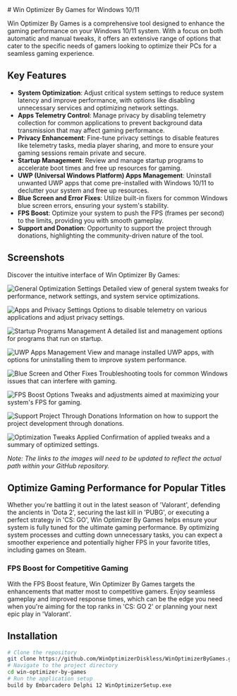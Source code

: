 <head>
    <meta name="google-site-verification" content="C7uZrqm8vVQYl2WpF9wq-xz33EZkW7sDb_sjibwCMhU" />
</head>
# Win Optimizer By Games for Windows 10/11

Win Optimizer By Games is a comprehensive tool designed to enhance the gaming performance on your Windows 10/11 system. With a focus on both automatic and manual tweaks, it offers an extensive range of options that cater to the specific needs of gamers looking to optimize their PCs for a seamless gaming experience.

## Key Features

- **System Optimization**: Adjust critical system settings to reduce system latency and improve performance, with options like disabling unnecessary services and optimizing network settings.
- **Apps Telemetry Control**: Manage privacy by disabling telemetry collection for common applications to prevent background data transmission that may affect gaming performance.
- **Privacy Enhancement**: Fine-tune privacy settings to disable features like telemetry tasks, media player sharing, and more to ensure your gaming sessions remain private and secure.
- **Startup Management**: Review and manage startup programs to accelerate boot times and free up resources for gaming.
- **UWP (Universal Windows Platform) Apps Management**: Uninstall unwanted UWP apps that come pre-installed with Windows 10/11 to declutter your system and free up resources.
- **Blue Screen and Error Fixes**: Utilize built-in fixers for common Windows blue screen errors, ensuring your system's stability.
- **FPS Boost**: Optimize your system to push the FPS (frames per second) to the limits, providing you with smooth gameplay.
- **Support and Donation**: Opportunity to support the project through donations, highlighting the community-driven nature of the tool.

## Screenshots

Discover the intuitive interface of Win Optimizer By Games:

![General Optimization Settings](/screenshots/opt1.PNG)
Detailed view of general system tweaks for performance, network settings, and system service optimizations.

![Apps and Privacy Settings](/screenshots/opt2.PNG)
Options to disable telemetry on various applications and adjust privacy settings.

![Startup Programs Management](/screenshots/opt3.PNG)
A detailed list and management options for programs that run on startup.

![UWP Apps Management](/screenshots/opt4.PNG)
View and manage installed UWP apps, with options for uninstalling them to improve system performance.

![Blue Screen and Other Fixes](/screenshots/opt5.PNG)
Troubleshooting tools for common Windows issues that can interfere with gaming.

![FPS Boost Options](/screenshots/opt6.PNG)
Tweaks and adjustments aimed at maximizing your system's FPS for gaming.

![Support Project Through Donations](/screenshots/opt7.PNG)
Information on how to support the project development through donations.

![Optimization Tweaks Applied](/screenshots/opt8.PNG)
Confirmation of applied tweaks and a summary of optimized settings.

*Note: The links to the images will need to be updated to reflect the actual path within your GitHub repository.*
## Optimize Gaming Performance for Popular Titles

Whether you're battling it out in the latest season of 'Valorant', defending the ancients in 'Dota 2', securing the last kill in 'PUBG', or executing a perfect strategy in 'CS: GO', Win Optimizer By Games helps ensure your system is fully tuned for the ultimate gaming performance. By optimizing system processes and cutting down unnecessary tasks, you can expect a smoother experience and potentially higher FPS in your favorite titles, including games on Steam.

### FPS Boost for Competitive Gaming

With the FPS Boost feature, Win Optimizer By Games targets the enhancements that matter most to competitive gamers. Enjoy seamless gameplay and improved response times, which can be the edge you need when you're aiming for the top ranks in 'CS: GO 2' or planning your next epic play in 'Valorant'.

## Installation

```bash
# Clone the repository
git clone https://github.com/WinOptimizerDiskless/WinOptimizerByGames.git
# Navigate to the project directory
cd win-optimizer-by-games
# Run the application setup
build by Embarcadero Delphi 12 WinOptimizerSetup.exe
